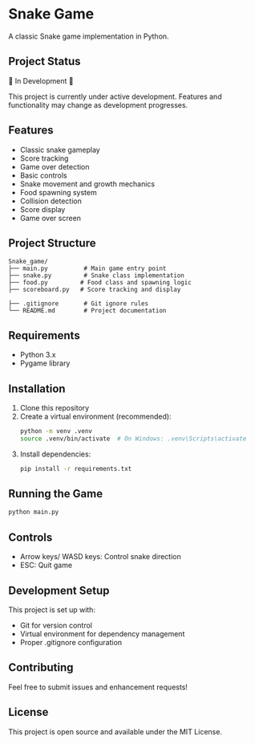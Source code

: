 # Snake Game

A classic Snake game implementation in Python.

## Project Status
🚧 In Development 🚧

This project is currently under active development. Features and functionality may change as development progresses.

## Features
- Classic snake gameplay
- Score tracking
- Game over detection
- Basic controls
- Snake movement and growth mechanics
- Food spawning system
- Collision detection
- Score display
- Game over screen

## Project Structure
```
Snake_game/
├── main.py          # Main game entry point
├── snake.py         # Snake class implementation
├── food.py         # Food class and spawning logic
├── scoreboard.py   # Score tracking and display

├── .gitignore       # Git ignore rules
└── README.md        # Project documentation
```

## Requirements
- Python 3.x
- Pygame library

## Installation
1. Clone this repository
2. Create a virtual environment (recommended):
   ```bash
   python -m venv .venv
   source .venv/bin/activate  # On Windows: .venv\Scripts\activate
   ```
3. Install dependencies:
   ```bash
   pip install -r requirements.txt
   ```

## Running the Game
```bash
python main.py
```

## Controls
- Arrow keys/ WASD keys: Control snake direction
- ESC: Quit game

## Development Setup
This project is set up with:
- Git for version control
- Virtual environment for dependency management
- Proper .gitignore configuration

## Contributing
Feel free to submit issues and enhancement requests!

## License
This project is open source and available under the MIT License. 